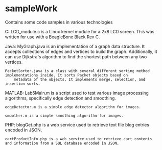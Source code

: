 # sampleWork
Contains some code samples in various technologies

C:
	LCD_module.c is a Linux kernel module for a 2x8 LCD screen. This was written for use with a BeagleBone Black Rev C.

Java:
	MyGraph.java is an implementation of a graph data structure. It accepts collections of edges and vertices to build the graph.
		Additionally, it can use Dijkstra's algorithm to find the shortest path between any two vertices.

	PacketSorter.java is a class with several different sorting method implementations inside. It sorts Packet objects based on 
		metadata of the objects. It implements merge, selection, and insertion sorts.

MATLAB:
	Lab5Main.m is a script used to test various image processing algorithms, specifically edge detection and smoothing.

	edgeDetector.m is a simple edge detector algorithm for images.

	smoother.m is a simple smoothing algorithm for images.

PHP:
	blogGet.php is a web service used to retrieve text file blog entries encoded in JSON.

	cartProductInfo.php is a web service used to retrieve cart contents and information from a SQL database encoded in JSON.